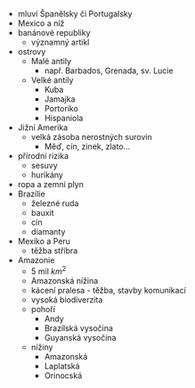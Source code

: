 - mluví Španělsky či Portugalsky
- Mexico a níž
- banánové republiky
	- významný artikl
- ostrovy
	- Malé antily
		- např. Barbados, Grenada, sv. Lucie
	- Velké antily
		- Kuba
		- Jamajka
		- Portoriko
		- Hispaniola
- Jižní Amerika
	- velká zásoba nerostných surovin
		- Měď, cín, zinek, zlato...
- přírodní rizika
	- sesuvy
	- hurikány
- ropa a zemní plyn
- Brazílie
	- železné ruda
	- bauxit
	- cín
	- diamanty
- Mexiko a Peru
	- těžba stříbra
- Amazonie
	- 5 mil $km^2$
	- Amazonská nížina
	- kácení pralesa - těžba, stavby komunikací
	- vysoká biodiverzita
	- pohoří
		- Andy
		- Brazilská vysočina
		- Guyanská vysočina
	- nížiny
		- Amazonská
		- Laplatská
		- Orinocská